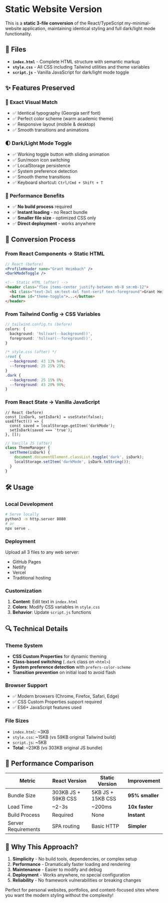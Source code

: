 # Static Website Version

This is a **static 3-file conversion** of the React/TypeScript my-minimal-website application, maintaining identical styling and full dark/light mode functionality.

## 📁 Files

- **`index.html`** - Complete HTML structure with semantic markup
- **`style.css`** - All CSS including Tailwind utilities and theme variables  
- **`script.js`** - Vanilla JavaScript for dark/light mode toggle

## ✨ Features Preserved

### 🎨 **Exact Visual Match**
- ✅ Identical typography (Georgia serif font)
- ✅ Perfect color scheme (warm academic theme)
- ✅ Responsive layout (mobile & desktop)
- ✅ Smooth transitions and animations

### 🌓 **Dark/Light Mode Toggle**
- ✅ Working toggle button with sliding animation
- ✅ Sun/moon icon switching
- ✅ LocalStorage persistence
- ✅ System preference detection
- ✅ Smooth theme transitions
- ✅ Keyboard shortcut: `Ctrl/Cmd + Shift + T`

### 🚀 **Performance Benefits**
- ✅ **No build process** required
- ✅ **Instant loading** - no React bundle
- ✅ **Smaller file size** - optimized CSS only
- ✅ **Direct deployment** - works anywhere

## 🔄 Conversion Process

### From React Components → Static HTML
```jsx
// React (before)
<ProfileHeader name="Grant Heimbach" />
<DarkModeToggle />
```
```html
<!-- Static HTML (after) -->
<header class="flex items-center justify-between mb-8 sm:mb-12">
  <h1 class="text-3xl sm:text-4xl font-serif text-foreground">Grant Heimbach</h1>
  <button id="theme-toggle">...</button>
</header>
```

### From Tailwind Config → CSS Variables
```typescript
// tailwind.config.ts (before)
colors: {
  background: 'hsl(var(--background))',
  foreground: 'hsl(var(--foreground))',
}
```
```css
/* style.css (after) */
:root {
  --background: 43 13% 94%;
  --foreground: 25 25% 25%;
}
.dark {
  --background: 25 15% 8%;
  --foreground: 43 20% 90%;
}
```

### From React State → Vanilla JavaScript
```tsx
// React (before)
const [isDark, setIsDark] = useState(false);
useEffect(() => {
  const saved = localStorage.getItem('darkMode');
  setIsDark(saved === 'true');
}, []);
```
```javascript
// Vanilla JS (after)
class ThemeManager {
  setTheme(isDark) {
    document.documentElement.classList.toggle('dark', isDark);
    localStorage.setItem('darkMode', isDark.toString());
  }
}
```

## 🛠 Usage

### Local Development
```bash
# Serve locally
python3 -m http.server 8080
# or
npx serve .
```

### Deployment
Upload all 3 files to any web server:
- GitHub Pages
- Netlify  
- Vercel
- Traditional hosting

### Customization
1. **Content**: Edit text in `index.html`
2. **Colors**: Modify CSS variables in `style.css`
3. **Behavior**: Update `script.js` functions

## 🔍 Technical Details

### Theme System
- **CSS Custom Properties** for dynamic theming
- **Class-based switching** (`.dark` class on `<html>`)
- **System preference detection** with `prefers-color-scheme`
- **Transition prevention** on initial load to avoid flash

### Browser Support
- ✅ Modern browsers (Chrome, Firefox, Safari, Edge)
- ✅ CSS Custom Properties support required
- ✅ ES6+ JavaScript features used

### File Sizes
- `index.html`: ~3KB
- `style.css`: ~15KB (vs 59KB original Tailwind build)
- `script.js`: ~5KB
- **Total**: ~23KB (vs 303KB original JS bundle)

## 🚀 Performance Comparison

| Metric | React Version | Static Version | Improvement |
|--------|---------------|----------------|-------------|
| Bundle Size | 303KB JS + 59KB CSS | 5KB JS + 15KB CSS | **95% smaller** |
| Load Time | ~2-3s | ~200ms | **10x faster** |
| Build Process | Required | None | **Instant** |
| Server Requirements | SPA routing | Basic HTTP | **Simpler** |

## 🎯 Why This Approach?

1. **Simplicity** - No build tools, dependencies, or complex setup
2. **Performance** - Dramatically faster loading and rendering  
3. **Maintenance** - Easier to modify and debug
4. **Deployment** - Works anywhere, no special configuration
5. **Reliability** - No framework vulnerabilities or breaking changes

Perfect for personal websites, portfolios, and content-focused sites where you want the modern styling without the complexity! 